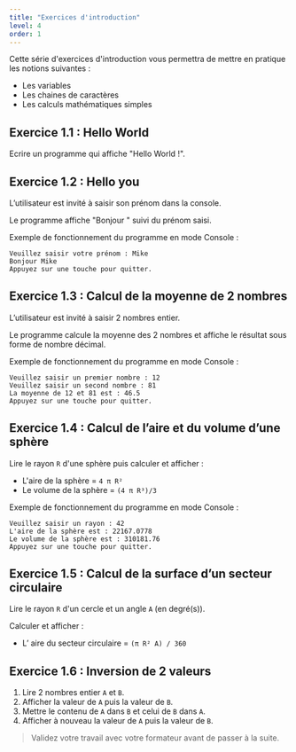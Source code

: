 ```yaml
---
title: "Exercices d'introduction"
level: 4
order: 1
---
```


Cette série d'exercices d'introduction vous permettra de mettre en pratique les notions suivantes : 
- Les variables
- Les chaines de caractères
- Les calculs mathématiques simples 

## Exercice 1.1 : Hello World

Ecrire un programme qui affiche "Hello World !".

## Exercice 1.2 : Hello you

L’utilisateur est invité à saisir son prénom dans la console.

Le programme affiche "Bonjour " suivi du prénom saisi.

Exemple de fonctionnement du programme en mode Console :

```
Veuillez saisir votre prénom : Mike 
Bonjour Mike
Appuyez sur une touche pour quitter.
```

## Exercice 1.3 : Calcul de la moyenne de 2 nombres

L’utilisateur est invité à saisir 2 nombres entier.

Le programme calcule la moyenne des 2 nombres et affiche le résultat sous forme de nombre décimal.

Exemple de fonctionnement du programme en mode Console :

```
Veuillez saisir un premier nombre : 12 
Veuillez saisir un second nombre : 81
La moyenne de 12 et 81 est : 46.5
Appuyez sur une touche pour quitter.
```

## Exercice 1.4 : Calcul de l’aire et du volume d’une sphère

Lire le rayon `R` d'une sphère puis calculer et afficher :
- L'aire de la sphère = `4 π R²`
- Le volume de la sphère = `(4 π R³)/3`

Exemple de fonctionnement du programme en mode Console :

```
Veuillez saisir un rayon : 42 
L'aire de la sphère est : 22167.0778
Le volume de la sphère est : 310181.76
Appuyez sur une touche pour quitter.
```

## Exercice 1.5 : Calcul de la surface d’un secteur circulaire

Lire le rayon `R` d'un cercle et un angle `A` (en degré(s)). 

Calculer et afficher :
- L’ aire du secteur circulaire =   `(π R² A) / 360`


## Exercice 1.6 : Inversion de 2 valeurs

1. Lire 2 nombres entier `A` et `B`. 
2. Afficher la valeur de `A` puis la valeur de `B`.
3. Mettre le contenu de `A` dans `B` et celui de `B` dans `A`.
4. Afficher à nouveau la valeur de `A` puis la valeur de `B`.

> Validez votre travail avec votre formateur avant de passer à la suite.

